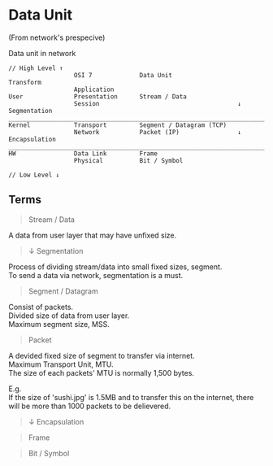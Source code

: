 # Data Unit

(From network's prespecive)

Data unit in network

```
// High Level ↑
                  OSI 7             Data Unit                  Transform
                  Application
User              Presentation      Stream / Data
                  Session                                      ↓ Segmentation
_________________________________________________________________________
Kernel            Transport         Segment / Datagram (TCP)
                  Network           Packet (IP)                ↓ Encapsulation
_________________________________________________________________________
HW                Data Link         Frame
                  Physical          Bit / Symbol

// Low Level ↓
```

## Terms

> Stream / Data

A data from user layer that may have unfixed size.

> ↓ Segmentation

Process of dividing stream/data into small fixed sizes, segment.<br>
To send a data via network, segmentation is a must.

> Segment / Datagram

Consist of packets.<br>
Divided size of data from user layer.<br>
Maximum segment size, MSS.

> Packet

A devided fixed size of segment to transfer via internet.<br>
Maximum Transport Unit, MTU.<br>
The size of each packets' MTU is normally 1,500 bytes.

E.g. <br>
If the size of 'sushi.jpg' is 1.5MB and to transfer this on the internet, there will be more than 1000 packets to be delievered.


> ↓ Encapsulation

> Frame

> Bit / Symbol